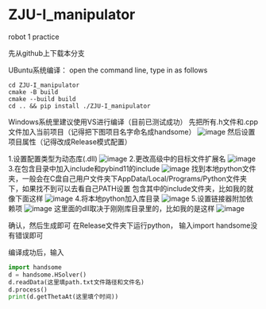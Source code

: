 # ZJU-I_manipulator
robot 1 practice

先从github上下载本分支

UBuntu系统编译：
open the command line, type in as follows
```
cd ZJU-I_manipulator
cmake -B build
cmake --build build
cd .. && pip install ./ZJU-I_manipulator
```

Windows系统里建议使用VS进行编译（目前已测试成功）
先把所有.h文件和.cpp文件加入当前项目（记得把下图项目名字命名成handsome）
![image](https://github.com/mostmosthandsome/ZJU-I_manipulator/assets/121703002/b42e0ac0-c2a5-4742-868d-2e9db421cc6b)
然后设置项目属性（记得改成Release模式配置）

1.设置配置类型为动态库(.dll)
![image](https://github.com/mostmosthandsome/ZJU-I_manipulator/assets/121703002/c33416d5-03ec-468d-a21e-9d5da8c7c9a5)
2.更改高级中的目标文件扩展名
![image](https://github.com/mostmosthandsome/ZJU-I_manipulator/assets/121703002/ec2290ce-4040-4fa1-8019-03d542b727fe)
3.在包含目录中加入include和pybind11的include
![image](https://github.com/mostmosthandsome/ZJU-I_manipulator/assets/121703002/20afb629-3f5c-4009-9654-d8a0a0bfd954)
找到本地python文件夹，一般会在C盘自己用户文件夹下AppData/Local/Programs/Python文件夹下，如果找不到可以去看自己PATH设置
包含其中的include文件夹，比如我的就像下面这样
![image](https://github.com/mostmosthandsome/ZJU-I_manipulator/assets/121703002/155b2b87-cd55-470e-ad09-643df533017f)
4.将本地python加入库目录
![image](https://github.com/mostmosthandsome/ZJU-I_manipulator/assets/121703002/c5839890-8873-46de-951e-f2aa2692e38f)
5.设置链接器附加依赖项
![image](https://github.com/mostmosthandsome/ZJU-I_manipulator/assets/121703002/2836f55b-8487-4e42-a3d9-28a265cbe70d)
这里面的dll取决于刚刚库目录里的，比如我的是这样
![image](https://github.com/mostmosthandsome/ZJU-I_manipulator/assets/121703002/7deb9cee-ce9b-4d33-9137-329780e70202)

确认，然后生成即可
在Release文件夹下运行python， 
输入import handsome没有错误即可

编译成功后，输入
```python
import handsome
d = handsome.HSolver()
d.readData(这里填path.txt文件路径和文件名)
d.process()
print(d.getThetaAt(这里填个时间))
```
